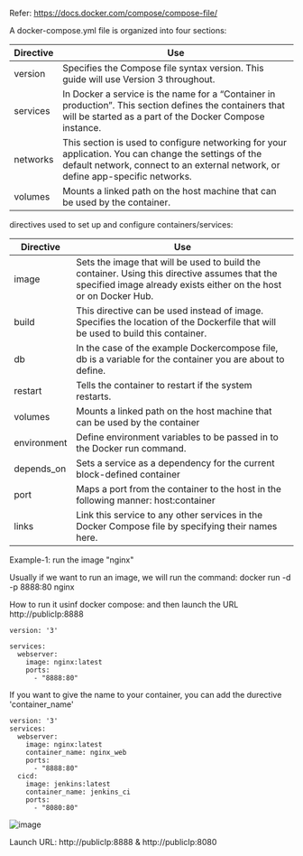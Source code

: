
Refer: https://docs.docker.com/compose/compose-file/

A docker-compose.yml file is organized into four sections:


| Directive | Use |
| --- | --- |
| version | Specifies the Compose file syntax version. This guide will use Version 3 throughout. |
| services | In Docker a service is the name for a “Container in production”. This section defines the containers that will be started as a part of the Docker Compose instance. |
| networks | This section is used to configure networking for your application. You can change the settings of the default network, connect to an external network, or define app-specific networks. |
| volumes | Mounts a linked path on the host machine that can be used by the container. |

directives used to set up and configure containers/services:

| Directive | Use |
| --- | --- |
| image | Sets the image that will be used to build the container. Using this directive assumes that the specified image already exists either on the host or on Docker Hub. |
| build | This directive can be used instead of image. Specifies the location of the Dockerfile that will be used to build this container. |
| db | In the case of the example Dockercompose file, db is a variable for the container you are about to define. |
| restart | Tells the container to restart if the system restarts. |
| volumes | Mounts a linked path on the host machine that can be used by the container |
| environment | Define environment variables to be passed in to the Docker run command. |
| depends_on | Sets a service as a dependency for the current block-defined container |
| port | Maps a port from the container to the host in the following manner: host:container |
| links | Link this service to any other services in the Docker Compose file by specifying their names here. |


Example-1: run the image "nginx"

Usually if we want to run an image, we will run the command: docker run -d -p 8888:80 nginx

How to run it usinf docker compose: and then launch the URL http://publicIp:8888

    version: '3'

    services:
      webserver:
        image: nginx:latest
        ports:
          - "8888:80"
          
If you want to give the name to your container, you can add the durective 'container_name'

    version: '3'
    services:
      webserver:
        image: nginx:latest
        container_name: nginx_web
        ports:
          - "8888:80"
      cicd:
        image: jenkins:latest
        container_name: jenkins_ci
        ports:
          - "8080:80"
        
![image](https://user-images.githubusercontent.com/24622526/43244727-52351746-909b-11e8-9ec9-70d8fa6b5fcc.png)

Launch URL: http://publicIp:8888 & http://publicIp:8080


